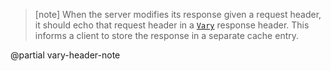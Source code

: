 > [note]
> When the server modifies its response given a request header, it should
> echo that request header in a [`Vary`](https://developer.mozilla.org/en-US/docs/Web/HTTP/Headers/Vary)
> response header. This informs a client to store the response in a separate cache entry.

@partial vary-header-note
